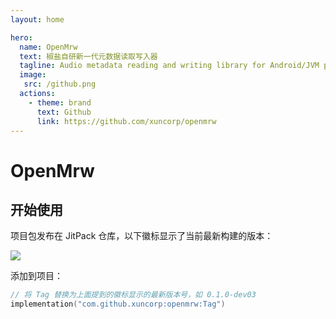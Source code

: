 ```yaml
---
layout: home

hero:
  name: OpenMrw
  text: 椒盐自研新一代元数据读取写入器
  tagline: Audio metadata reading and writing library for Android/JVM platforms.
  image:
   src: /github.png
  actions:
    - theme: brand
      text: Github
      link: https://github.com/xuncorp/openmrw
---
```


# OpenMrw

## 开始使用

项目包发布在 JitPack 仓库，以下徽标显示了当前最新构建的版本：

[![](https://jitpack.io/v/xuncorp/openmrw.svg)](https://jitpack.io/#xuncorp/openmrw)

添加到项目：

```kotlin
// 将 Tag 替换为上面提到的徽标显示的最新版本号，如 0.1.0-dev03
implementation("com.github.xuncorp:openmrw:Tag")
```